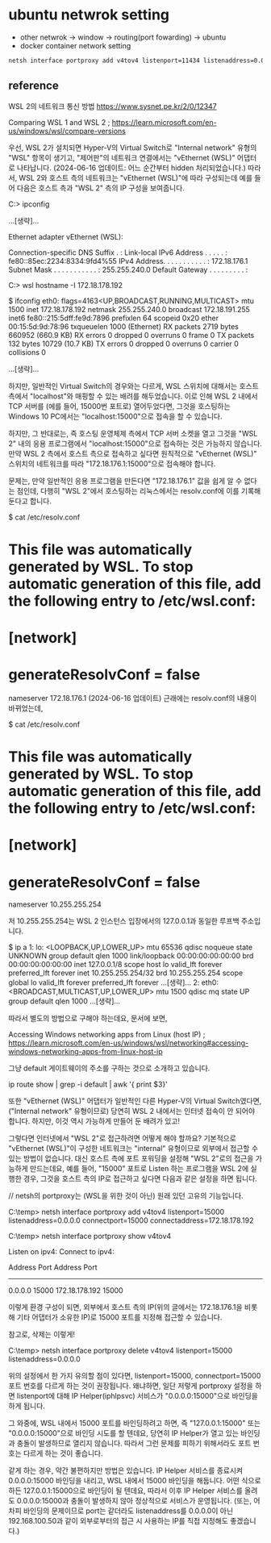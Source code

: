 # ubuntu netwrok setting 

- other netwrok -> window -> routing(port fowarding) -> ubuntu
- docker container network setting 

```sh
netsh interface portproxy add v4tov4 listenport=11434 listenaddress=0.0.0.0 connectport=11434 connectaddress=127.0.0.1
```



## reference 

WSL 2의 네트워크 통신 방법 https://www.sysnet.pe.kr/2/0/12347


Comparing WSL 1 and WSL 2
; https://learn.microsoft.com/en-us/windows/wsl/compare-versions



우선, WSL 2가 설치되면 Hyper-V의 Virtual Switch로 "Internal network" 유형의 "WSL" 항목이 생기고, "제어판"의 네트워크 연결에서는 "vEthernet (WSL)" 어댑터로 나타납니다. (2024-06-16 업데이트: 어느 순간부터 hidden 처리되었습니다.) 따라서, WSL 2와 호스트 측의 네트워크는 "vEthernet (WSL)"에 따라 구성되는데 예를 들어 다음은 호스트 측과 "WSL 2" 측의 IP 구성을 보여줍니다.

C:\> ipconfig

...[생략]...

Ethernet adapter vEthernet (WSL):

   Connection-specific DNS Suffix  . :
   Link-local IPv6 Address . . . . . : fe80::85ec:2234:8334:9fd4%55
   IPv4 Address. . . . . . . . . . . : 172.18.176.1
   Subnet Mask . . . . . . . . . . . : 255.255.240.0
   Default Gateway . . . . . . . . . :

C:\> wsl hostname -I
172.18.178.192

$ ifconfig
eth0: flags=4163<UP,BROADCAST,RUNNING,MULTICAST>  mtu 1500
        inet 172.18.178.192  netmask 255.255.240.0  broadcast 172.18.191.255
        inet6 fe80::215:5dff:fe9d:7896  prefixlen 64  scopeid 0x20<link>
        ether 00:15:5d:9d:78:96  txqueuelen 1000  (Ethernet)
        RX packets 2719  bytes 660952 (660.9 KB)
        RX errors 0  dropped 0  overruns 0  frame 0
        TX packets 132  bytes 10729 (10.7 KB)
        TX errors 0  dropped 0 overruns 0  carrier 0  collisions 0

...[생략]...

하지만, 일반적인 Virtual Switch의 경우와는 다르게, WSL 스위치에 대해서는 호스트 측에서 "localhost"와 매핑할 수 있는 배려를 해두었습니다. 이로 인해 WSL 2 내에서 TCP 서버를 (에를 들어, 15000번 포트로) 열어두었다면, 그것을 호스팅하는 Windows 10 PC에서는 "localhost:15000"으로 접속을 할 수 있습니다.

하지만, 그 반대로는, 즉 호스팅 운영체제 측에서 TCP 서버 소켓을 열고 그것을 "WSL 2" 내의 응용 프로그램에서 "localhost:15000"으로 접속하는 것은 가능하지 않습니다. 만약 WSL 2 측에서 호스트 측으로 접속하고 싶다면 원칙적으로 "vEthernet (WSL)" 스위치의 네트워크를 따라 "172.18.176.1:15000"으로 접속해야 합니다.

문제는, 만약 일반적인 응용 프로그램을 만든다면 "172.18.176.1" 값을 쉽게 알 수 없다는 점인데, 다행히 "WSL 2"에서 호스팅하는 리눅스에서는 resolv.conf에 이를 기록해 둔다고 합니다.

$ cat /etc/resolv.conf
# This file was automatically generated by WSL. To stop automatic generation of this file, add the following entry to /etc/wsl.conf:
# [network]
# generateResolvConf = false
nameserver 172.18.176.1
(2024-06-16 업데이트) 근래에는 resolv.conf의 내용이 바뀌었는데,

$ cat /etc/resolv.conf
# This file was automatically generated by WSL. To stop automatic generation of this file, add the following entry to /etc/wsl.conf:
# [network]
# generateResolvConf = false
nameserver 10.255.255.254

저 10.255.255.254는 WSL 2 인스턴스 입장에서의 127.0.0.1과 동일한 루프백 주소입니다.

$ ip a
1: lo: <LOOPBACK,UP,LOWER_UP> mtu 65536 qdisc noqueue state UNKNOWN group default qlen 1000
    link/loopback 00:00:00:00:00:00 brd 00:00:00:00:00:00
    inet 127.0.0.1/8 scope host lo
       valid_lft forever preferred_lft forever
    inet 10.255.255.254/32 brd 10.255.255.254 scope global lo
       valid_lft forever preferred_lft forever
    ...[생략]...
2: eth0: <BROADCAST,MULTICAST,UP,LOWER_UP> mtu 1500 qdisc mq state UP group default qlen 1000
    ...[생략]...

따라서 별도의 방법으로 구해야 하는데요, 문서에 보면,

Accessing Windows networking apps from Linux (host IP)
; https://learn.microsoft.com/en-us/windows/wsl/networking#accessing-windows-networking-apps-from-linux-host-ip

그냥 default 게이트웨이의 주소를 구하는 것으로 소개하고 있습니다.

ip route show | grep -i default | awk '{ print $3}'



또한 "vEthernet (WSL)" 어댑터가 일반적인 다른 Hyper-V의 Virtual Switch였다면, ("Internal network" 유형이므로) 당연히 WSL 2 내에서는 인터넷 접속이 안 되어야 합니다. 하지만, 이것 역시 가능하게 만들어 둔 배려가 있고!

그렇다면 인터넷에서 "WSL 2"로 접근하려면 어떻게 해야 할까요? 기본적으로 "vEthernet (WSL)"이 구성한 네트워크는 "internal" 유형이므로 외부에서 접근할 수 있는 방법이 없습니다. 대신 호스트 측에 포트 포워딩을 설정해 "WSL 2"로의 접근을 가능하게 만드는데요, 예를 들어, "15000" 포트로 Listen 하는 프로그램을 WSL 2에 실행한 경우, 그것을 호스트 측의 IP로 접근하고 싶다면 다음과 같은 설정을 하면 됩니다.

// netsh의 portproxy는 (WSL을 위한 것이 아닌) 원래 있던 고유의 기능입니다.

C:\temp> netsh interface portproxy add v4tov4 listenport=15000 listenaddress=0.0.0.0 connectport=15000 connectaddress=172.18.178.192

C:\temp> netsh interface portproxy show v4tov4

Listen on ipv4:             Connect to ipv4:

Address         Port        Address         Port
--------------- ----------  --------------- ----------
0.0.0.0         15000       172.18.178.192  15000

이렇게 환경 구성이 되면, 외부에서 호스트 측의 IP(위의 글에서는 172.18.176.1을 비롯해 기타 어댑터가 소유한 IP)로 15000 포트를 지정해 접근할 수 있습니다.

참고로, 삭제는 이렇게!

C:\temp> netsh interface portproxy delete v4tov4 listenport=15000 listenaddress=0.0.0.0

위의 설정에서 한 가지 유의할 점이 있다면, listenport=15000, connectport=15000 포트 번호를 다르게 하는 것이 권장됩니다. 왜냐하면, 일단 저렇게 portproxy 설정을 하면 listenport에 대해 IP Helper(iphlpsvc) 서비스가 "0.0.0.0:15000"으로 바인딩을 하게 됩니다.

그 와중에, WSL 내에서 15000 포트를 바인딩하려고 하면, 즉 "127.0.0.1:15000" 또는 "0.0.0.0:15000"으로 바인딩 시도를 할 텐데요, 당연히 IP Helper가 열고 있는 바인딩과 충돌이 발생하므로 열리지 않습니다. 따라서 그런 문제를 피하기 위해서라도 포트 번호는 다르게 하는 것이 좋습니다.

같게 하는 경우, 약간 불편하지만 방법은 있습니다. IP Helper 서비스를 종료시켜 0.0.0.0:15000 바인딩을 내리고, WSL 내에서 15000 바인딩을 해둡니다. 어떤 식으로 하든 127.0.0.1:15000으로 바인딩이 될 텐데요, 따라서 이후 IP Helper 서비스를 올려도 0.0.0.0:15000과 충돌이 발생하지 않아 정상적으로 서비스가 운영됩니다. (또는, 어차피 바인딩의 문제이므로 port는 같더라도 listenaddress를 0.0.0.0이 아닌 192.168.100.50과 같이 외부로부터의 접근 시 사용하는 IP를 직접 지정해도 좋겠습니다.)
